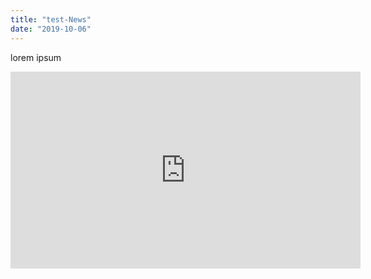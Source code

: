 ```yaml
---
title: "test-News"
date: "2019-10-06"
---
```


lorem  ipsum

<iframe width="560" height="315" src="https://www.youtube.com/embed/4n0xNbfJLR8" frameborder="0" allowfullscreen></iframe>